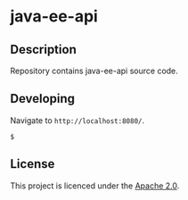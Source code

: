 # java-ee-api


## Description

Repository contains java-ee-api source code.

## Developing

Navigate to `http://localhost:8080/`.

```
$ 
```

## License

This project is licenced under the [Apache 2.0](LICENSE).
